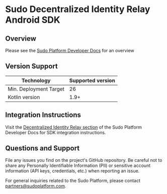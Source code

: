 # Sudo Decentralized Identity Relay Android SDK

## Overview

Please see the [Sudo Platform Developer Docs](https://docs.sudoplatform.com) for an overview

## Version Support
| Technology             | Supported version |
| ---------------------- | ----------------- |
| Min. Deployment Target | 26                |
| Kotlin version         | 1.9+              |

## Integration Instructions
Visit the [Decentralized Identity Relay section](https://docs.sudoplatform.com/guides/decentralized-identity) of the Sudo Platform Developer Docs for SDK integration instructions.

## Questions and Support
File any issues you find on the project's GitHub repository. Be careful not to share any Personally Identifiable Information (PII) or sensitive account information (API keys, credentials, etc.) when reporting an issue.

For general inquiries related to the Sudo Platform, please contact [partners@sudoplatform.com](mailto:partners@sudoplatform.com).
